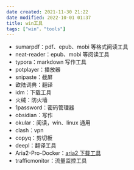 ```yaml
---
date created: 2021-11-30 21:22
date modified: 2022-10-01 01:37
title: win工具
tags: ["win"，"tools"]
---
```

- sumarpdf：pdf、epub、mobi 等格式阅读工具
- neat-reader：epub、mobi 等阅读工具
- typora：markdown 写作工具
- potplayer：播放器
- snipaste：截屏
- 欧陆词典：翻译
- idm：下载工具
- 火绒：防火墙
- 1password：密码管理器
- obsidian：写作
- okular：阅读，win、linux 通用
- clash：vpn
- copyq：剪切板
- deepl：翻译工具
- Aria2-Pro-Docker：[aria2 下载工具](https://github.com/P3TERX/Aria2-Pro-Docker)
- trafficmonitor：流量监控工具